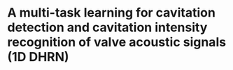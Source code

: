 # A multi-task learning for cavitation detection and cavitation intensity recognition of valve acoustic signals (1D DHRN)
